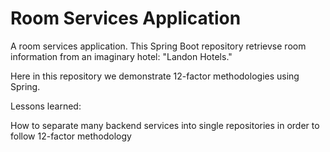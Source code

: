 # Room Services Application
A room services application. This Spring Boot repository retrievse room information from an imaginary hotel: "Landon Hotels." 

Here in this repository we demonstrate 12-factor methodologies using Spring.

Lessons learned: 

How to separate many backend services into single repositories in order to follow 12-factor methodology 
